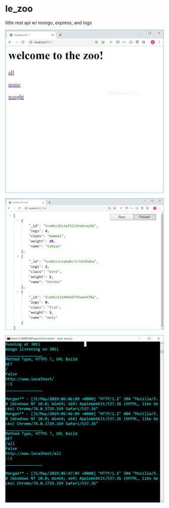 # le_zoo
little rest api w/ mongo, express, and logs

![pic_1](public/assets/images/example_1.PNG)

![pic_2](public/assets/images/example_2.PNG)

![pic_3](public/assets/images/example_3.PNG)
